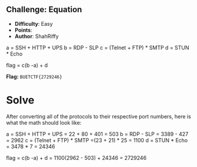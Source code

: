 ## Challenge: Equation
- **Difficulty**: Easy
- **Points**:
- **Author**: ShahRiffy

a = SSH + HTTP + UPS
b = RDP - SLP
c = (Telnet + FTP) * SMTP
d = STUN * Echo

flag = c(b -a) + d


**Flag:** `BUETCTF{2729246}`





# Solve

After converting all of the protocols to their respective port numbers, here is what the math should look like:

a = SSH + HTTP + UPS = 22 + 80 + 401 = 503
b = RDP - SLP = 3389 - 427 = 2962
c = (Telnet + FTP) * SMTP =(23 + 21) * 25 = 1100
d = STUN * Echo = 3478 * 7 = 24346


flag = c(b -a) + d = 1100(2962 - 503) + 24346 = 2729246
